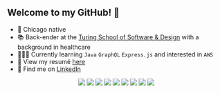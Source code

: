 ## Welcome to my GitHub! 🤗

- 🌆 Chicago native
- 📚 Back-ender at the [Turing School of Software & Design](https://turing.io/) with a background in healthcare  
- 👩🏽‍💻 Currently learning `Java` `GraphQL` `Express.js` and interested in `AWS` 
- 📄 View my resumé [here](https://drive.google.com/file/d/18KYYXisy9JOZt3OG27j-LbpGSPbN6HTf/view?usp=sharing) 
- 👀 Find me on [LinkedIn](https://www.linkedin.com/in/judith-pillado/) 

<!-- <p align="center"><img src="https://github-readme-stats.vercel.app/api?username=judithpillado&show_icons=true&theme=synthwave"</p> -->
  
 <p align="center">
  <img src="https://img.shields.io/badge/ruby%20-critical.svg?&style=for-the-badge&logo=ruby&logoColor=white" />
  <img src="https://img.shields.io/badge/rails%20-yellowgreen.svg?&style=for-the-badge&logo=rails&logoColor=white" />
  <img src="https://img.shields.io/badge/html5%20-%23593d88.svg?&style=for-the-badge&logo=html5&logoColor=white" />
  <img src="https://img.shields.io/badge/css%20-%231572B6.svg?&style=for-the-badge&logo=css3&logoColor=white" />
  <img src="https://img.shields.io/badge/javascript%20-%2343853D.svg?&style=for-the-badge&logo=javascript&logoColor=%23F7DF1E" />
  <img src="https://img.shields.io/badge/node.js%20-blue.svg?&style=for-the-badge&logo=node.js&logoColor=white" />
  <img src="https://img.shields.io/badge/express.js%20-%23404d59.svg?&style=for-the-badge" />
  <img src="https://img.shields.io/badge/graphql%20-blueviolet.svg?&style=for-the-badge&logo=graphql&logoColor=white" />
  <img src="https://img.shields.io/badge/java%20-yellow.svg?&style=for-the-badge&logo=java&logoColor=white" />
</p>
